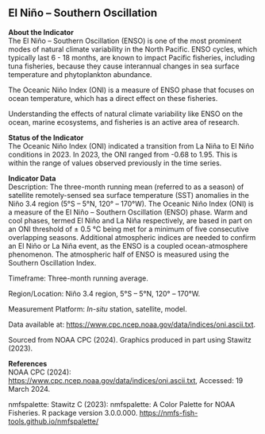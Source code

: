 ## El Niño – Southern Oscillation

**About the Indicator**  
The El Niño – Southern Oscillation (ENSO) is one of the most prominent
modes of natural climate variability in the North Pacific. ENSO cycles,
which typically last 6 - 18 months, are known to impact Pacific
fisheries, including tuna fisheries, because they cause interannual
changes in sea surface temperature and phytoplankton abundance.

The Oceanic Niño Index (ONI) is a measure of ENSO phase that focuses on
ocean temperature, which has a direct effect on these fisheries.

Understanding the effects of natural climate variability like ENSO on
the ocean, marine ecosystems, and fisheries is an active area of
research.

**Status of the Indicator**  
The Oceanic Niño Index (ONI) indicated a transition from La Niña to El
Niño conditions in 2023. In 2023, the ONI ranged from -0.68 to 1.95.
This is within the range of values observed previously in the time
series.

**Indicator Data**  
Description: The three-month running mean (referred to as a season) of
satellite remotely-sensed sea surface temperature (SST) anomalies in the
Niño 3.4 region (5°S – 5°N, 120° – 170°W). The Oceanic Niño Index (ONI)
is a measure of the El Niño – Southern Oscillation (ENSO) phase. Warm
and cool phases, termed El Niño and La Niña respectively, are based in
part on an ONI threshold of ± 0.5 °C being met for a minimum of five
consecutive overlapping seasons. Additional atmospheric indices are
needed to confirm an El Niño or La Niña event, as the ENSO is a coupled
ocean-atmosphere phenomenon. The atmospheric half of ENSO is measured
using the Southern Oscillation Index.

Timeframe: Three-month running average.

Region/Location: Niño 3.4 region, 5°S – 5°N, 120° – 170°W.

Measurement Platform: *In-situ* station, satellite, model.

Data available at:
<https://www.cpc.ncep.noaa.gov/data/indices/oni.ascii.txt>.

Sourced from NOAA CPC (2024). Graphics produced in part using Stawitz
(2023).

**References**  
NOAA CPC (2024):
<https://www.cpc.ncep.noaa.gov/data/indices/oni.ascii.txt>, Accessed: 19
March 2024.

nmfspalette: Stawitz C (2023): nmfspalette: A Color Palette for NOAA
Fisheries. R package version 3.0.0.000.
<https://nmfs-fish-tools.github.io/nmfspalette/>
